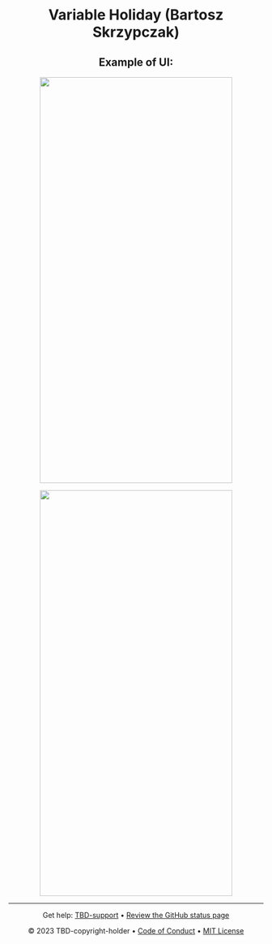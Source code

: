 <header>

<!--
  <<< Author notes: Course header >>>
  Read <https://skills.github.com/quickstart> for more information about how to build courses using this template.
  Include a 1280×640 image, course name in sentence case, and a concise description in emphasis.
  In your repository settings: enable template repository, add your 1280×640 social image, auto delete head branches.
  Next to "About", add description & tags; disable releases, packages, & environments.
  Add your open source license, GitHub uses the MIT license.
-->

# Variable Holiday (Bartosz Skrzypczak)


## Example of UI:
<p align="center"><img align="center" src="https://github.com/bskrzypczak/Projects/blob/main/PUT/Ubiquitous/Projekt%20zaliczeniowy/projekt.png" height="800" width="380" /></p>
<p align="center"><img align="center" src="https://github.com/bskrzypczak/Projects/blob/main/PUT/Ubiquitous/Projekt%20zaliczeniow/projekt.png" height="800" width="380" /></p>

<footer>
<!--
  <<< Author notes: Footer >>>
  Add a link to get support, GitHub status page, code of conduct, license link.
-->

---

Get help: [TBD-support](TBD-support-link) &bull; [Review the GitHub status page](https://www.githubstatus.com/)

&copy; 2023 TBD-copyright-holder &bull; [Code of Conduct](https://www.contributor-covenant.org/version/2/1/code_of_conduct/code_of_conduct.md) &bull; [MIT License](https://gh.io/mit)

</footer>
